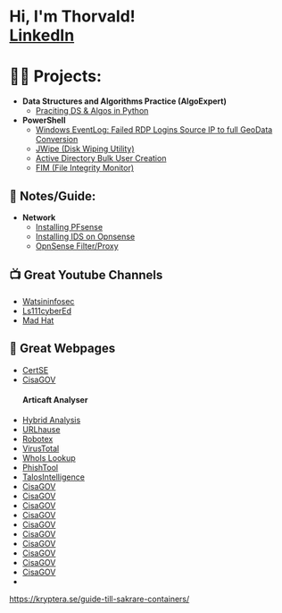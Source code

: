 <h1>Hi, I'm Thorvald! <br/><a href="https://www.linkedin.com/in/thorvald-g-808b98b0/">LinkedIn</a></h1>

<h1>👨‍💻 Projects:</h1>

- <b>Data Structures and Algorithms Practice (AlgoExpert)</b>
  - [Praciting DS & Algos in Python](https://github.com/joshmadakor1/Algorithms-Practice)
- <b>PowerShell</b>
  - [Windows EventLog: Failed RDP Logins Source IP to full GeoData Conversion](https://github.com/joshmadakor1/Sentinel-Lab)
  - [JWipe (Disk Wiping Utility)](https://github.com/joshmadakor1/Jwipe.PowerShell)
  - [Active Directory Bulk User Creation](https://github.com/joshmadakor1/AD_PS)
  - [FIM (File Integrity Monitor)](https://github.com/joshmadakor1/PowerShell-Integrity-FIM)


<h2>📄 Notes/Guide:</h2>

- <b>Network</b>
  - [Installing PFsense](https://github.com/tg222eu/PFsenseInstallation/tree/main)
  - [Installing IDS on Opnsense](https://github.com/tg222eu/OpnsenseSuricata/tree/main)
  - [OpnSense Filter/Proxy](https://github.com/tg222eu/OpnSenseProxy)
<h2>📺 Great Youtube Channels</h2>

- [Watsininfosec](https://www.youtube.com/@WatsonInfosec)
- [Ls111cyberEd](https://www.youtube.com/@ls111cyberEd)
- [Mad Hat](https://www.youtube.com/@madhatistaken)

<h2>🔗 Great Webpages</h2>

- [CertSE](https://https://www.cert.se/)
- [CisaGOV](https://www.cisa.gov/)
  <h4>Articaft Analyser</h4>
- [Hybrid Analysis](https://www.hybrid-analysis.com/)
- [URLhause](https://urlhaus.abuse.ch/)
- [Robotex](https://www.robtex.com/)
- [VirusTotal](https://www.virustotal.com/gui/home/upload)
- [WhoIs Lookup](https://whois.domaintools.com/)
- [PhishTool](https://www.phishtool.com/)
- [TalosIntelligence](https://www.talosintelligence.com/talos_file_reputation)
- [CisaGOV](https://www.cisa.gov/)
- [CisaGOV](https://www.cisa.gov/)
- [CisaGOV](https://www.cisa.gov/)
- [CisaGOV](https://www.cisa.gov/)
- [CisaGOV](https://www.cisa.gov/)
- [CisaGOV](https://www.cisa.gov/)
- [CisaGOV](https://www.cisa.gov/)
- [CisaGOV](https://www.cisa.gov/)
- [CisaGOV](https://www.cisa.gov/)
- [CisaGOV](https://www.cisa.gov/)
- 
https://kryptera.se/guide-till-sakrare-containers/
